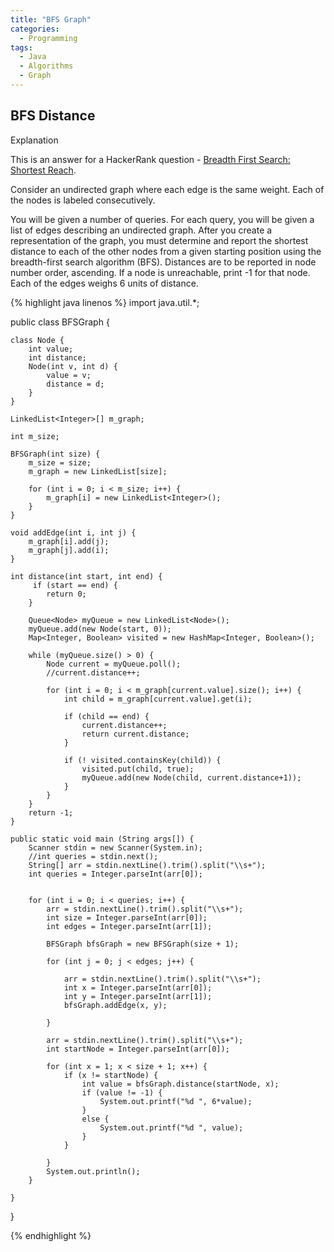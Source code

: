 ```yaml
---
title: "BFS Graph"
categories:
  - Programming
tags:
  - Java
  - Algorithms
  - Graph
---
```


## BFS Distance

Explanation

This is an answer for a HackerRank question - [Breadth First Search: Shortest Reach](https://www.hackerrank.com/challenges/bfsshortreach/problem).  


Consider an undirected graph where each edge is the same weight. Each of the nodes is labeled consecutively.  

You will be given a number of queries. For each query, you will be given a list of edges describing an undirected graph. After you create a representation of the graph, you must determine and report the shortest distance to each of the other nodes from a given starting position using the breadth-first search algorithm (BFS). Distances are to be reported in node number order, ascending. If a node is unreachable, print -1 for that node. Each of the edges weighs 6 units of distance.  

{% highlight java linenos %}
import java.util.*;

public class BFSGraph {

    class Node {
        int value;
        int distance;
        Node(int v, int d) {
            value = v;
            distance = d;
        }
    }

    LinkedList<Integer>[] m_graph;

    int m_size;

    BFSGraph(int size) {
        m_size = size;
        m_graph = new LinkedList[size];

        for (int i = 0; i < m_size; i++) {
            m_graph[i] = new LinkedList<Integer>();
        }
    }

    void addEdge(int i, int j) {
        m_graph[i].add(j);
        m_graph[j].add(i);
    }

    int distance(int start, int end) {
         if (start == end) {
            return 0;
        }

        Queue<Node> myQueue = new LinkedList<Node>();
        myQueue.add(new Node(start, 0));
        Map<Integer, Boolean> visited = new HashMap<Integer, Boolean>();

        while (myQueue.size() > 0) {
            Node current = myQueue.poll();
            //current.distance++;

            for (int i = 0; i < m_graph[current.value].size(); i++) {
                int child = m_graph[current.value].get(i);

                if (child == end) {
                    current.distance++;
                    return current.distance;
                }

                if (! visited.containsKey(child)) {
                    visited.put(child, true);
                    myQueue.add(new Node(child, current.distance+1));
                }
            }
        }
        return -1;
    }

    public static void main (String args[]) {
        Scanner stdin = new Scanner(System.in);
        //int queries = stdin.next();
        String[] arr = stdin.nextLine().trim().split("\\s+");
        int queries = Integer.parseInt(arr[0]);


        for (int i = 0; i < queries; i++) {
            arr = stdin.nextLine().trim().split("\\s+");
            int size = Integer.parseInt(arr[0]);
            int edges = Integer.parseInt(arr[1]);

            BFSGraph bfsGraph = new BFSGraph(size + 1);

            for (int j = 0; j < edges; j++) {

                arr = stdin.nextLine().trim().split("\\s+");
                int x = Integer.parseInt(arr[0]);
                int y = Integer.parseInt(arr[1]);
                bfsGraph.addEdge(x, y);

            }

            arr = stdin.nextLine().trim().split("\\s+");
            int startNode = Integer.parseInt(arr[0]);

            for (int x = 1; x < size + 1; x++) {
                if (x != startNode) {
                    int value = bfsGraph.distance(startNode, x);
                    if (value != -1) {
                        System.out.printf("%d ", 6*value);
                    }
                    else {
                        System.out.printf("%d ", value);
                    }
                }

            }
            System.out.println();
        }

    }
}

{% endhighlight %}
